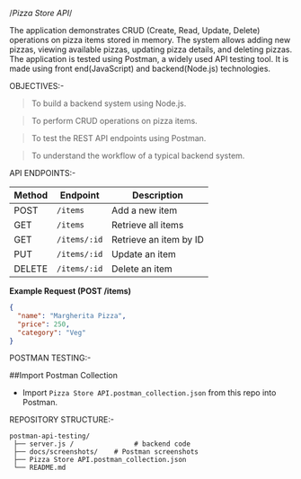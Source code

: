 /*Pizza Store API*/

The application demonstrates CRUD (Create, Read, Update, Delete) operations on pizza items stored in memory. The system allows adding new pizzas, viewing available pizzas, updating pizza details, and deleting pizzas. The application is tested using Postman, a widely used API testing tool. It is made using front end(JavaScript) and backend(Node.js) technologies.

 OBJECTIVES:-
 
>To build a backend system using Node.js.

>To perform CRUD operations on pizza items.

>To test the REST API endpoints using Postman.

>To understand the workflow of a typical backend system.


 API ENDPOINTS:-

| Method | Endpoint     | Description             |
| ------ | ------------ | ----------------------- |
| POST   | `/items`     | Add a new item          |
| GET    | `/items`     | Retrieve all items      |
| GET    | `/items/:id` | Retrieve an item by ID  |
| PUT    | `/items/:id` | Update an  item         |
| DELETE | `/items/:id` | Delete an item          |

**Example Request (POST /items)**

```json
{
  "name": "Margherita Pizza",
  "price": 250,
  "category": "Veg"
}
```


POSTMAN TESTING:-

##Import Postman Collection

* Import `Pizza Store API.postman_collection.json` from this repo into Postman.


REPOSITORY STRUCTURE:-

```
postman-api-testing/
 ├── server.js /               # backend code
 ├── docs/screenshots/    # Postman screenshots
 ├── Pizza Store API.postman_collection.json
 └── README.md
```



